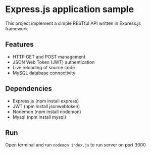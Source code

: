 # Express.js application sample

This project implement a simple RESTful API written in Express.js framework 

## Features

* HTTP GET and POST management
* JSON Web Token (JWT) authentication
* Live reloading of source code
* MySQL database connectivity 

## Dependencies

* Express.js (npm install express)
* JWT (npm install jsonwebtoken)
* Nodemon (npm install nodemon)
* Mysql (npm install mysql)

## Run

Open terminal and run `nodemon index.js` to run server on port 3000